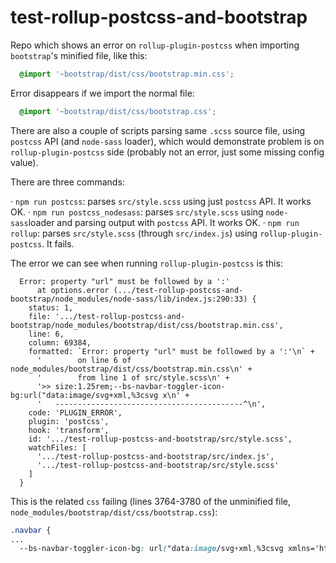 # test-rollup-postcss-and-bootstrap

Repo which shows an error on `rollup-plugin-postcss` when importing `bootstrap`'s minified file, like this:

```scss
  @import '~bootstrap/dist/css/bootstrap.min.css';
```

Error disappears if we import the normal file:

```scss
  @import '~bootstrap/dist/css/bootstrap.css';
```

There are also a couple of scripts parsing same `.scss` source file, using
`postcss` API (and `node-sass` loader), which would demonstrate problem is on 
`rollup-plugin-postcss` side (probably not an error, just some missing config value).


There are three commands:

  · ```npm run postcss```: parses `src/style.scss` using just `postcss` API. It works OK.
  · ```npm run postcss_nodesass```: parses `src/style.scss` using `node-sass`loader and parsing output with `postcss` API. It works OK.
  · ```npm run rollup```: parses `src/style.scss` (through `src/index.js`) using `rollup-plugin-postcss`. It fails.

The error we can see when running `rollup-plugin-postcss` is this:

```
  Error: property "url" must be followed by a ':'
      at options.error (.../test-rollup-postcss-and-bootstrap/node_modules/node-sass/lib/index.js:290:33) {
    status: 1,
    file: '.../test-rollup-postcss-and-bootstrap/node_modules/bootstrap/dist/css/bootstrap.min.css',
    line: 6,
    column: 69384,
    formatted: `Error: property "url" must be followed by a ':'\n` +
      '        on line 6 of node_modules/bootstrap/dist/css/bootstrap.min.css\n' +
      '        from line 1 of src/style.scss\n' +
      '>> size:1.25rem;--bs-navbar-toggler-icon-bg:url("data:image/svg+xml,%3csvg x\n' +
      '   ------------------------------------------^\n',
    code: 'PLUGIN_ERROR',
    plugin: 'postcss',
    hook: 'transform',
    id: '.../test-rollup-postcss-and-bootstrap/src/style.scss',
    watchFiles: [
      '.../test-rollup-postcss-and-bootstrap/src/index.js',
      '.../test-rollup-postcss-and-bootstrap/src/style.scss'
    ]
  }
```


This is the related `css` failing (lines 3764-3780 of the unminified file, `node_modules/bootstrap/dist/css/bootstrap.css`): 

```css
.navbar {
...
  --bs-navbar-toggler-icon-bg: url("data:image/svg+xml,%3csvg xmlns='http://www.w3.org/2000/svg' viewBox='0 0 30 30'%3e%3cpath stroke='rgba%280, 0, 0, 0.55%29' stroke-linecap='round' stroke-miterlimit='10' stroke-width='2' d='M4 7h22M4 15h22M4 23h22'/%3e%3c/svg%3e");
```

